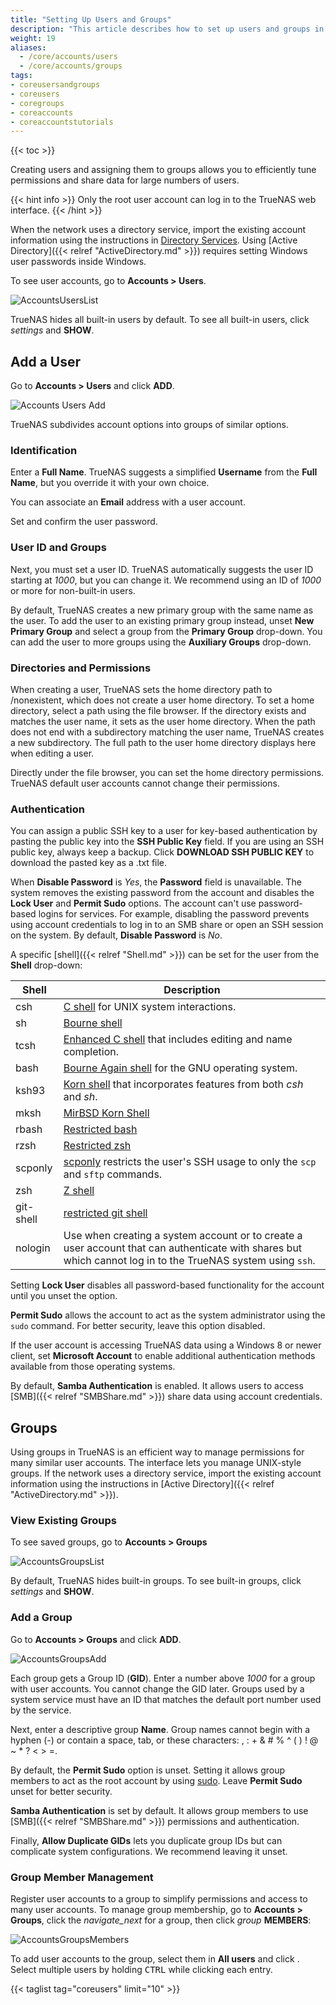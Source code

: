 ```yaml
---
title: "Setting Up Users and Groups"
description: "This article describes how to set up users and groups in TrueNAS CORE."
weight: 19
aliases:
  - /core/accounts/users
  - /core/accounts/groups
tags:
- coreusersandgroups
- coreusers
- coregroups
- coreaccounts
- coreaccountstutorials
---
```


{{< toc >}}

Creating users and assigning them to groups allows you to efficiently tune permissions and share data for large numbers of users.

{{< hint info >}}
Only the root user account can log in to the TrueNAS web interface.
{{< /hint >}}

When the network uses a directory service, import the existing account information using the instructions in [Directory Services](https://www.truenas.com/docs/core/directoryservices/).
Using [Active Directory]({{< relref "ActiveDirectory.md" >}}) requires setting Windows user passwords inside Windows.

To see user accounts, go to **Accounts > Users**.

![AccountsUsersList](/images/CORE/12.0/AccountsUsersList.png "List of User Accounts")

TrueNAS hides all built-in users by default. To see all built-in users, click <i class="material-icons" aria-hidden="true" title="Settings">settings</i> and **SHOW**.

## Add a User

Go to **Accounts > Users** and click **ADD**.

![Accounts Users Add](/images/CORE/12.0/AccountsUsersAdd.png "Accounts Users Add")

TrueNAS subdivides account options into groups of similar options.

### Identification

Enter a **Full Name**.
TrueNAS suggests a simplified **Username** from the **Full Name**, but you override it with your own choice.

You can associate an **Email** address with a user account.

Set and confirm the user password.

### User ID and Groups

Next, you must set a user ID.
TrueNAS automatically suggests the user ID starting at *1000*, but you can change it.
We recommend using an ID of *1000* or more for non-built-in users.

By default, TrueNAS creates a new primary group with the same name as the user.
To add the user to an existing primary group instead, unset **New Primary Group** and select a group from the **Primary Group** drop-down.
You can add the user to more groups using the **Auxiliary Groups** drop-down.

### Directories and Permissions

When creating a user, TrueNAS sets the home directory path to <file>/nonexistent</file>, which does not create a user home directory.
To set a home directory, select a path using the file browser.
If the directory exists and matches the user name, it sets as the user home directory.
When the path does not end with a subdirectory matching the user name,  TrueNAS creates a new subdirectory.
The full path to the user home directory displays here when editing a user.

Directly under the file browser, you can set the home directory permissions.
TrueNAS default user accounts cannot change their permissions.

### Authentication

You can assign a public SSH key to a user for key-based authentication by pasting the public key into the **SSH Public Key** field.
If you are using an SSH public key, always keep a backup.
Click **DOWNLOAD SSH PUBLIC KEY** to download the pasted key as a <file>.txt</file> file.

When **Disable Password** is *Yes*, the **Password** field is unavailable.
The system removes the existing password from the account and disables the **Lock User** and **Permit Sudo** options.
The account can't use password-based logins for services.
For example, disabling the password prevents using account credentials to log in to an SMB share or open an SSH session on the system.
By default, **Disable Password** is *No*.

A specific [shell]({{< relref "Shell.md" >}}) can be set for the user from the **Shell** drop-down:

| Shell | Description |
|-------|-------------|
| csh | [C shell](https://docs.freebsd.org/44doc/usd/04.csh/paper.html) for UNIX system interactions. |
| sh  | [Bourne shell](https://www.in-ulm.de/~mascheck/bourne/v7/) |
| tcsh  | [Enhanced C shell](https://www.tcsh.org) that includes editing and name completion. |
| bash  | [Bourne Again shell](https://www.gnu.org/software/bash/manual/bash.html) for the GNU operating system. |
| ksh93 | [Korn shell](http://www.kornshell.com) that incorporates features from both *csh* and *sh*. |
| mksh  | [MirBSD Korn Shell](https://github.com/MirBSD/mksh) |
| rbash | [Restricted bash](https://www.gnu.org/software/bash/manual/html_node/The-Restricted-Shell.html) |
| rzsh  | [Restricted zsh](https://www.csse.uwa.edu.au/programming/linux/zsh-doc/zsh_14.html) |
| scponly | [scponly](https://github.com/scponly/scponly/wiki) restricts the user's SSH usage to only the `scp` and `sftp` commands. |
| zsh | [Z shell](http://zsh.sourceforge.net/) |
| git-shell | [restricted git shell](https://git-scm.com/docs/git-shell) |
| nologin | Use when creating a system account or to create a user account that can authenticate with shares but which cannot log in to the TrueNAS system using `ssh`.

Setting **Lock User** disables all password-based functionality for the account until you unset the option.

**Permit Sudo** allows the account to act as the system administrator using the `sudo` command.
For better security, leave this option disabled.

If the user account is accessing TrueNAS data using a Windows 8 or newer client, set **Microsoft Account** to enable additional authentication methods available from those operating systems.

By default, **Samba Authentication** is enabled.
It allows users to access [SMB]({{< relref "SMBShare.md" >}}) share data using account credentials.

## Groups

Using groups in TrueNAS is an efficient way to manage permissions for many similar user accounts.
The interface lets you manage UNIX-style groups.
If the network uses a directory service, import the existing account information using the instructions in [Active Directory]({{< relref "ActiveDirectory.md" >}}).

### View Existing Groups

To see saved groups, go to **Accounts > Groups**

![AccountsGroupsList](/images/CORE/12.0/AccountsGroupsList.png "Accounts Groups List")

By default, TrueNAS hides built-in groups.
To see built-in groups, click <i class="material-icons" aria-hidden="true" title="Settings">settings</i> and **SHOW**.


### Add a Group

Go to **Accounts > Groups** and click **ADD**.

![AccountsGroupsAdd](/images/CORE/12.0/AccountsGroupsAdd.png "Accounts Groups Add")

Each group gets a Group ID (**GID**).
Enter a number above *1000* for a group with user accounts.
You cannot change the GID later.
Groups used by a system service must have an ID that matches the default port number used by the service.

Next, enter a descriptive group **Name**.
Group names cannot begin with a hyphen (-) or contain a space, tab, or these characters: , : + & # % ^ ( ) ! @ ~ * ? < > =.

By default, the **Permit Sudo** option is unset.
Setting it allows group members to act as the root account by using [sudo](https://www.sudo.ws/).
Leave **Permit Sudo** unset for better security.

**Samba Authentication** is set by default.
It allows group members to use [SMB]({{< relref "SMBShare.md" >}}) permissions and authentication.

Finally, **Allow Duplicate GIDs** lets you duplicate group IDs but can complicate system configurations.
We recommend leaving it unset.

### Group Member Management

Register user accounts to a group to simplify permissions and access to many user accounts.
To manage group membership, go to **Accounts > Groups**, click the <i class="material-icons" aria-hidden="true" title="Expand/Collapse Row">navigate_next</i> for a group, then click <i class="material-icons" aria-hidden="true" title="Group">group</i> **MEMBERS**:

![AccountsGroupsMembers](/images/CORE/12.0/AccountsGroupsMembers.png "Managing Group Members")

To add user accounts to the group, select them in **All users** and click <i class="fa fa-arrow-right" aria-hidden="true" title="Right Arrow"></i>.
Select multiple users by holding <kbd>CTRL</kbd> while clicking each entry.

{{< taglist tag="coreusers" limit="10" >}}
